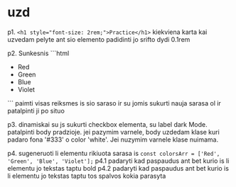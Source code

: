 # uzd

p1. `<h1 style="font-size: 2rem;">Practice</h1>` kiekviena karta kai uzvedam pelyte ant sio elemento padidinti jo srifto dydi 0.1rem

p2. Sunkesnis ```html
<ul class="card max-w-300 colors">
  <li>Red</li>
  <li>Green</li>
  <li>Blue</li>
  <li>Violet</li>
</ul>
    ```
    paimti visas reiksmes is sio saraso ir su jomis sukurti nauja sarasa ol ir patalpinti ji po situo

p3. dinamiskai su js sukurti checkbox elementa, su label dark Mode. patalpinti body pradzioje. jei pazymim varnele, body uzdedam klase kuri padaro fona '#333' o color 'white'. Jei nuzymim varnele klase nuimama.

p4. sugeneruoti li elementu rikiuota sarasa is `const colorsArr = ['Red', 'Green', 'Blue', 'Violet'];`
p4.1 padaryti kad paspaudus ant bet kurio is li elementu jo tekstas taptu bold
p4.2 padaryti kad paspaudus ant bet kurio is li elementu jo tekstas taptu tos spalvos kokia parasyta